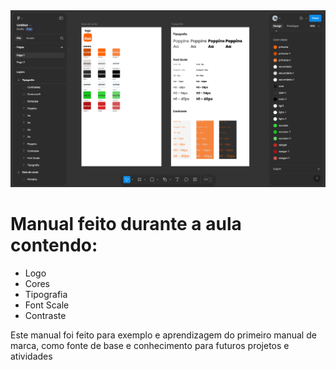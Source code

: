 <img src="https://github.com/Pe-drou/Manual_de_Marca/blob/main/manualdemarca.png">

 # Manual feito durante a aula contendo:
- Logo
- Cores
- Tipografia
- Font Scale
- Contraste

Este manual foi feito para exemplo e aprendizagem do primeiro manual de marca, como fonte de base e conhecimento para futuros projetos e atividades
